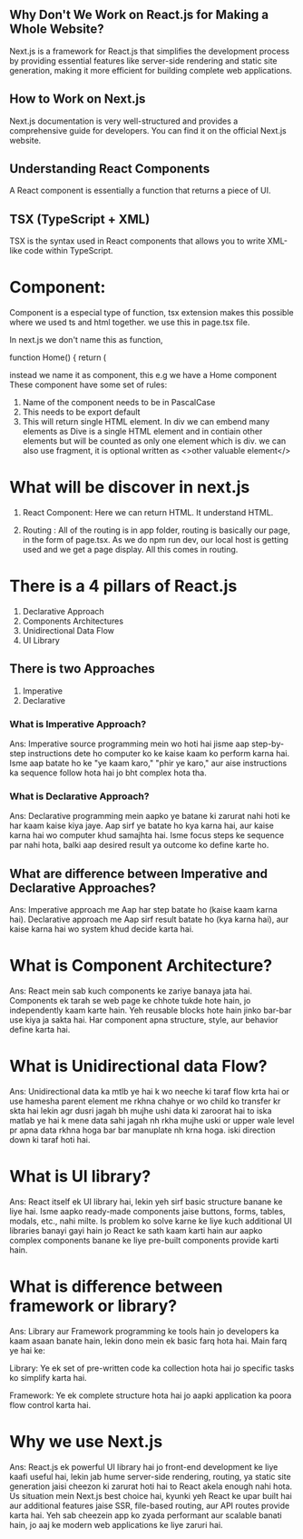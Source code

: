 ## Why Don't We Work on React.js for Making a Whole Website?
Next.js is a framework for React.js that simplifies the development process by providing essential features like server-side rendering and static site generation, making it more efficient for building complete web applications.

## How to Work on Next.js
Next.js documentation is very well-structured and provides a comprehensive guide for developers. You can find it on the official Next.js website.

## Understanding React Components
A React component is essentially a function that returns a piece of UI. 

## TSX (TypeScript + XML)
TSX is the syntax used in React components that allows you to write XML-like code within TypeScript.

# Component:

Component is a especial type of function, tsx extension makes this possible where we used ts and html together. we use this in page.tsx file.

In next.js we don't name this as function,

function Home() {
  return (
    <div className="grid grid-rows-[20px_1fr_20px] items-center justify-items-center min-h-screen p-8 pb-20 gap-16 sm:p-20 font-[family-name:var(--font-geist-sans)]">
      <main className="flex flex-col gap-8 row-start-2 items-center sm:items-start">
    </div>

instead we name it as component, this e.g we have a Home component 
These component have some set of rules:
1) Name of the component needs to be in PascalCase
2) This needs to be export default 
3) This will return single HTML element. In div we can embend many elements as Dive is a single HTML element and in contiain other elements but will be counted as only one element which is div. we can also use fragment, it is optional written as <>other valuable element</>

# What will be discover in next.js

1) React Component: Here we can return HTML. It understand HTML.

2) Routing : All of the routing is in app folder, routing is basically our page, in the form of page.tsx. As we do npm run dev, our local host is getting used and we get a page display. All this comes in routing. 

# There is a 4 pillars of React.js

1) Declarative Approach
2) Components Architectures
3) Unidirectional Data Flow
4) UI Library

## There is two Approaches

1) Imperative
2) Declarative

### What is Imperative Approach?

Ans: Imperative source programming mein wo hoti hai jisme aap step-by-step instructions dete ho computer ko ke kaise kaam ko perform karna hai. Isme aap batate ho ke "ye kaam karo," "phir ye karo," aur aise instructions ka sequence follow hota hai jo bht complex hota tha.

### What is Declarative Approach?

Ans: Declarative programming mein aapko ye batane ki zarurat nahi hoti ke har kaam kaise kiya jaye. Aap sirf ye batate ho kya karna hai, aur kaise karna hai wo computer khud samajhta hai. Isme focus steps ke sequence par nahi hota, balki aap desired result ya outcome ko define karte ho.

## What are difference between Imperative and Declarative Approaches?

Ans: Imperative approach me Aap har step batate ho (kaise kaam karna hai).
Declarative approach me Aap sirf result batate ho (kya karna hai), aur kaise karna hai wo system khud decide karta hai.

# What is Component Architecture?

Ans: React mein sab kuch components ke zariye banaya jata hai. Components ek tarah se web page ke chhote tukde hote hain, jo independently kaam karte hain. Yeh reusable blocks hote hain jinko bar-bar use kiya ja sakta hai. Har component apna structure, style, aur behavior define karta hai.

# What is Unidirectional data Flow?

Ans: Unidirectional data ka mtlb ye hai k wo neeche ki taraf flow krta hai or use hamesha parent element me rkhna chahye or wo child ko transfer kr skta hai lekin agr dusri jagah bh mujhe ushi data ki zaroorat hai to iska matlab ye hai k mene data sahi jagah nh rkha mujhe uski or upper wale level pr apna data rkhna hoga bar bar manuplate nh krna hoga. iski direction down ki taraf hoti hai.

# What is UI library?

Ans: React itself ek UI library hai, lekin yeh sirf basic structure banane ke liye hai. Isme aapko ready-made components jaise buttons, forms, tables, modals, etc., nahi milte. Is problem ko solve karne ke liye kuch additional UI libraries banayi gayi hain jo React ke sath kaam karti hain aur aapko complex components banane ke liye pre-built components provide karti hain.

# What is difference between framework or library?

Ans: Library aur Framework programming ke tools hain jo developers ka kaam asaan banate hain, lekin dono mein ek basic farq hota hai. Main farq ye hai ke:

Library: Ye ek set of pre-written code ka collection hota hai jo specific tasks ko simplify karta hai.

Framework: Ye ek complete structure hota hai jo aapki application ka poora flow control karta hai.

# Why we use Next.js

Ans: React.js ek powerful UI library hai jo front-end development ke liye kaafi useful hai, lekin jab hume server-side rendering, routing, ya static site generation jaisi cheezon ki zarurat hoti hai to React akela enough nahi hota. Us situation mein Next.js best choice hai, kyunki yeh React ke upar built hai aur additional features jaise SSR, file-based routing, aur API routes provide karta hai. Yeh sab cheezein app ko zyada performant aur scalable banati hain, jo aaj ke modern web applications ke liye zaruri hai.

